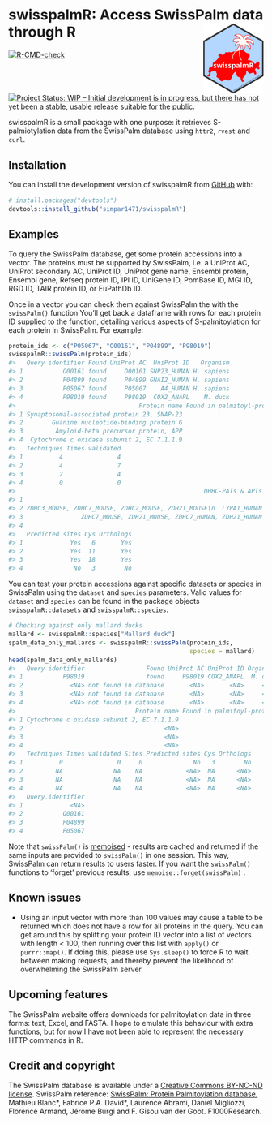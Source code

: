 
<!-- README.md is generated from README.Rmd. Please edit that file -->

# swisspalmR: Access SwissPalm data through R <img src="man/figures/logo.png" align="right" height="138"/>

<!-- badges: start -->

[![R-CMD-check](https://github.com/simpar1471/swisspalmTemp/actions/workflows/R-CMD-check.yaml/badge.svg)](https://github.com/simpar1471/swisspalmTemp/actions/workflows/R-CMD-check.yaml)
[![Project Status: WIP – Initial development is in progress, but there
has not yet been a stable, usable release suitable for the
public.](https://www.repostatus.org/badges/latest/wip.svg)](https://www.repostatus.org/#wip)

<!-- badges: end -->

swisspalmR is a small package with one purpose: it retrieves
S-palmiotylation data from the SwissPalm database using `httr2`, `rvest`
and `curl`.

## Installation

You can install the development version of swisspalmR from
[GitHub](https://github.com/) with:

``` r
# install.packages("devtools")
devtools::install_github("simpar1471/swisspalmR")
```

## Examples

To query the SwissPalm database, get some protein accessions into a
vector. The proteins must be supported by SwissPalm, i.e. a UniProt AC,
UniProt secondary AC, UniProt ID, UniProt gene name, Ensembl protein,
Ensembl gene, Refseq protein ID, IPI ID, UniGene ID, PomBase ID, MGI ID,
RGD ID, TAIR protein ID, or EuPathDb ID.

Once in a vector you can check them against SwissPalm the with the
`swissPalm()` function You’ll get back a dataframe with rows for each
protein ID supplied to the function, detailing various aspects of
S-palmitoylation for each protein in SwissPalm. For example:

``` r
protein_ids <- c("P05067", "O00161", "P04899", "P98019")
swisspalmR::swissPalm(protein_ids)
#>   Query identifier Found UniProt AC  UniProt ID   Organism
#> 1           O00161 found     O00161 SNP23_HUMAN H. sapiens
#> 2           P04899 found     P04899 GNAI2_HUMAN H. sapiens
#> 3           P05067 found     P05067    A4_HUMAN H. sapiens
#> 4           P98019 found     P98019  COX2_ANAPL    M. duck
#>                                  Protein name Found in palmitoyl-proteomes
#> 1 Synaptosomal-associated protein 23, SNAP-23                        20/22
#> 2        Guanine nucleotide-binding protein G                        17/22
#> 3         Amyloid-beta precursor protein, APP                         2/22
#> 4  Cytochrome c oxidase subunit 2, EC 7.1.1.9                          0/0
#>   Techniques Times validated
#> 1          4               4
#> 2          4               7
#> 3          2               4
#> 4          0               0
#>                                                    DHHC-PATs & APTs Sites
#> 1                                                                       6
#> 2 ZDHC3_MOUSE, ZDHC7_MOUSE, ZDHC2_MOUSE, ZDH21_MOUSE\n  LYPA1_HUMAN     3
#> 3                ZDHC7_MOUSE, ZDH21_MOUSE, ZDHC7_HUMAN, ZDH21_HUMAN     2
#> 4                                                                       0
#>   Predicted sites Cys Orthologs
#> 1             Yes   6       Yes
#> 2             Yes  11       Yes
#> 3             Yes  18       Yes
#> 4              No   3        No
```

You can test your protein accessions against specific datasets or
species in SwissPalm using the `dataset` and `species` parameters. Valid
values for `dataset` and `species` can be found in the package objects
`swisspalmR::datasets` and `swisspalmR::species`.

``` r
# Checking against only mallard ducks
mallard <- swisspalmR::species["Mallard duck"]
spalm_data_only_mallards <- swisspalmR::swissPalm(protein_ids, 
                                                  species = mallard)
head(spalm_data_only_mallards)
#>   Query identifier                 Found UniProt AC UniProt ID Organism
#> 1           P98019                 found     P98019 COX2_ANAPL  M. duck
#> 2             <NA> not found in database       <NA>       <NA>     <NA>
#> 3             <NA> not found in database       <NA>       <NA>     <NA>
#> 4             <NA> not found in database       <NA>       <NA>     <NA>
#>                                 Protein name Found in palmitoyl-proteomes
#> 1 Cytochrome c oxidase subunit 2, EC 7.1.1.9                          0/0
#> 2                                       <NA>                         <NA>
#> 3                                       <NA>                         <NA>
#> 4                                       <NA>                         <NA>
#>   Techniques Times validated Sites Predicted sites Cys Orthologs
#> 1          0               0     0              No   3        No
#> 2         NA              NA    NA            <NA>  NA      <NA>
#> 3         NA              NA    NA            <NA>  NA      <NA>
#> 4         NA              NA    NA            <NA>  NA      <NA>
#>   Query.identifier
#> 1             <NA>
#> 2           O00161
#> 3           P04899
#> 4           P05067
```

Note that `swissPalm()` is
[memoised](https://memoise.r-lib.org/index.html) - results are cached
and returned if the same inputs are provided to `swissPalm()` in one
session. This way, SwissPalm can return results to users faster. If you
want the `swissPalm()` functions to ‘forget’ previous results, use
`memoise::forget(swissPalm)` .

## Known issues

- Using an input vector with more than 100 values may cause a table to
  be returned which does not have a row for all proteins in the query.
  You can get around this by splitting your protein ID vector into a
  list of vectors with length \< 100, then running over this list with
  `apply()` or `purrr::map()`. If doing this, please use `Sys.sleep()`
  to force R to wait between making requests, and thereby prevent the
  likelihood of overwhelming the SwissPalm server.

## Upcoming features

The SwissPalm website offers downloads for palmitoylation data in three
forms: text, Excel, and FASTA. I hope to emulate this behaviour with
extra functions, but for now I have not been able to represent the
necessary HTTP commands in R.

## Credit and copyright

The SwissPalm database is available under a [Creative Commons BY-NC-ND
license](https://creativecommons.org/licenses/by-nc-nd/4.0/). SwissPalm
reference: [SwissPalm: Protein Palmitoylation
database.](http://f1000research.com/articles/4-261/v1) Mathieu Blanc*,
Fabrice P.A. David*, Laurence Abrami, Daniel Migliozzi, Florence Armand,
Jérôme Burgi and F. Gisou van der Goot. F1000Research.
